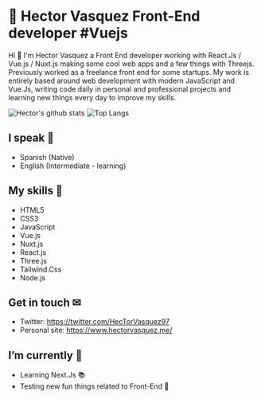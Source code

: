 # 👋 Hector Vasquez Front-End developer #Vuejs
Hi 👋 I'm Hector Vasquez a Front End developer working with React.Js / Vue.js / Nuxt.js making some cool web apps and a few things with Threejs. Previously worked as a freelance front end for some startups. My work is entirely based around web development with modern JavaScript and Vue.Js, writing code daily in personal and professional projects and learning new things every day to improve my skills.

![Hector's github stats](https://github-readme-stats.vercel.app/api?username=hvasquezdev&count_private=true&show_icons=true&theme=gruvbox) ![Top Langs](https://github-readme-stats.vercel.app/api/top-langs/?username=hvasquezdev&layout=compact)

## I speak 💬
- Spanish (Native)
- English (Intermediate - learning)

## My skills 🎯
- HTML5
- CSS3
- JavaScript
- Vue.js
- Nuxt.js
- React.js
- Three.js
- Tailwind.Css
- Node.js

## Get in touch ✉
- Twitter: https://twitter.com/HecTorVasquez97
- Personal site: https://www.hectorvasquez.me/

## I’m currently 🤔
- Learning Next.Js 📚
- Testing new fun things related to Front-End 🧪

<!--
**Hvasquezdev/Hvasquezdev** is a ✨ _special_ ✨ repository because its `README.md` (this file) appears on your GitHub profile.

Here are some ideas to get you started:

- 🔭 I’m currently working on ...
- 🌱 I’m currently learning ...
- 👯 I’m looking to collaborate on ...
- 🤔 I’m looking for help with ...
- 💬 Ask me about ...
- 📫 How to reach me: ...
- 😄 Pronouns: ...
- ⚡ Fun fact: ...
-->
